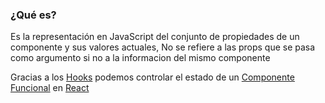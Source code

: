 ### ¿Qué es?

Es la representación en JavaScript del conjunto de propiedades de un componente y sus valores actuales, No se refiere a las props que se pasa como argumento si no a la informacion del mismo componente

Gracias a los [Hooks](Hooks.md) podemos controlar el estado de un [Componente Funcional](Componente%20Funcional.md) en [React](React.md)
